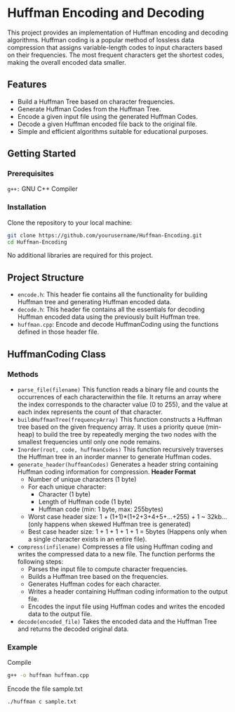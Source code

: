 # Huffman Encoding and Decoding
This project provides an implementation of Huffman encoding and decoding algorithms. Huffman coding is a popular method of lossless data compression that assigns variable-length codes to input characters based on their frequencies. The most frequent characters get the shortest codes, making the overall encoded data smaller.

## Features
- Build a Huffman Tree based on character frequencies.
- Generate Huffman Codes from the Huffman Tree.
- Encode a given input file using the generated Huffman Codes.
- Decode a given Huffman encoded file back to the original file.
- Simple and efficient algorithms suitable for educational purposes.

## Getting Started
### Prerequisites
`g++:` GNU C++ Compiler

### Installation
Clone the repository to your local machine:
```bash
git clone https://github.com/yourusername/Huffman-Encoding.git
cd Huffman-Encoding
```
No additional libraries are required for this project.

## Project Structure
- `encode.h`: This header fie contains all the functionality for building Huffman tree and generating Huffman encoded data.
- `decode.h`: This header fie contains all the essentials for decoding Huffman encoded data using the previously built Huffman tree.
- `huffman.cpp`: Encode and decode HuffmanCoding using the functions defined in those header file.

## HuffmanCoding Class
### Methods
- `parse_file(filename)` This function reads a binary file and counts the occurrences of each characterwithin the file. It returns an array where the index corresponds to the character value (0 to 255), and the value at each index represents the count of that character.
- `buildHuffmanTree(frequencyArray)` This function constructs a Huffman tree based on the given frequency array. It uses a priority queue (min-heap) to build the tree by repeatedly merging the two nodes with the smallest frequencies until only one node remains.
- `Inorder(root, code, huffmanCodes)` This function recursively traverses the Huffman tree in an inorder manner to generate Huffman codes.
- `generate_header(huffmanCodes)` Generates a header string containing Huffman coding information for compression.
  **Header Format**
  - Number of unique characters (1 byte)
  - For each unique character:
      - Character (1 byte)
      - Length of Huffman code (1 byte)
      - Huffman code (min: 1 byte, max: 255bytes)
  - Worst case header size: 1 + (1+1)*(1+2+3+4+5+...+255) + 1 ~ 32kb... (only happens when skewed Huffman tree is generated)
  - Best case header size: 1 + 1 + 1 + 1 + 1 = 5bytes (Happens only when a single character exists in an entire file).
- `compress(infilename)` Compresses a file using Huffman coding and writes the compressed data to a new file.
  The function performs the following steps:
     - Parses the input file to compute character frequencies.
     - Builds a Huffman tree based on the frequencies.
     - Generates Huffman codes for each character.
     - Writes a header containing Huffman coding information to the output file.
     - Encodes the input file using Huffman codes and writes the encoded data to the output file.
- `decode(encoded_file)` Takes the encoded data and the Huffman Tree and returns the decoded original data.

### Example
Compile
```bash
g++ -o huffman huffman.cpp
```
Encode the file sample.txt
```bash
./huffman c sample.txt
```
